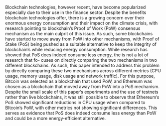 Blockchain technologies, however recent, have become popularized
especially due to their use in the finance sector. Despite the benefits
blockchain technologies offer, there is a growing concern over their
enormous energy consumption and their impact on the climate
crisis, with research pointing to blockchain’s Proof of Work (PoW)
consensus mechanism as the main culprit of this issue. As such,
some blockchains have started to move away from PoW into other
mechanisms, with Proof of Stake (PoS) being pushed as a suitable
alternative to keep the integrity of blockchain’s while reducing
energy consumption. While research has showed that PoS does
indeed consume less energy, the is not a lot of research that fo-
cuses on directly comparing the two mechanisms in two different
blockchains. As such, this paper intended to address this problem by
directly comparing these two mechanisms across different metrics
(CPU usage, memory usage, disk usage and network traffic). For
this purpose, Bitcoin was selected as a blockchain that used PoW,
and Ethereum was chosen as a blockchain that moved away from
PoW into a PoS mechanism. Despite the small scale of this paper’s
experiments and the use of testnets rather than live blockchains, it
was still possible to observe that Ethereum’s PoS showed significant
reductions in CPU usage when compared to BItcoin’s PoW, with
other metrics not showing significant differences. This serves as
evidence that PoS does indeed consume less energy than PoW and
could be a more energy-efficient alternative.
